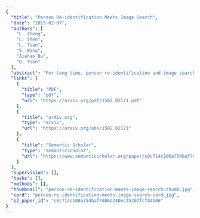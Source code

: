 ```yaml
---
{
  "title": "Person Re-identification Meets Image Search",
  "date": "2015-02-07",
  "authors": [
    "L. Zheng",
    "L. Shen",
    "L. Tian",
    "S. Wang",
    "Jiahao Bu",
    "Q. Tian"
  ],
  "abstract": "For long time, person re-identification and image search are two separately studied tasks. However, for person re-identification, the effectiveness of local features and the \"query-search\" mode make it well posed for image search techniques. \nIn the light of recent advances in image search, this paper proposes to treat person re-identification as an image search problem. Specifically, this paper claims two major contributions. 1) By designing an unsupervised Bag-of-Words representation, we are devoted to bridging the gap between the two tasks by integrating techniques from image search in person re-identification. We show that our system sets up an effective yet efficient baseline that is amenable to further supervised/unsupervised improvements. 2) We contribute a new high quality dataset which uses DPM detector and includes a number of distractor images. Our dataset reaches closer to realistic settings, and new perspectives are provided. \nCompared with approaches that rely on feature-feature match, our method is faster by over two orders of magnitude. Moreover, on three datasets, we report competitive results compared with the state-of-the-art methods.",
  "links": [
    {
      "title": "PDF",
      "type": "pdf",
      "url": "https://arxiv.org/pdf/1502.02171.pdf"
    },
    {
      "title": "arXiv.org",
      "type": "arxiv",
      "url": "https://arxiv.org/abs/1502.02171"
    },
    {
      "title": "Semantic Scholar",
      "type": "semanticscholar",
      "url": "https://www.semanticscholar.org/paper/c8c714c100a754baf7d86d240ec35207fcf84b06"
    }
  ],
  "supervision": [],
  "tasks": [],
  "methods": [],
  "thumbnail": "person-re-identification-meets-image-search-thumb.jpg",
  "card": "person-re-identification-meets-image-search-card.jpg",
  "s2_paper_id": "c8c714c100a754baf7d86d240ec35207fcf84b06"
}
---
```


